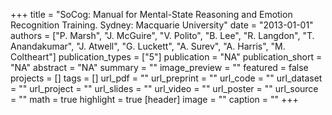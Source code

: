 +++
title = "SoCog: Manual for Mental-State Reasoning and Emotion Recognition Training. Sydney: Macquarie University"
date = "2013-01-01"
authors = ["P. Marsh", "J. McGuire", "V. Polito", "B. Lee", "R. Langdon", "T. Anandakumar", "J. Atwell", "G. Luckett", "A. Surev", "A. Harris", "M. Coltheart"]
publication_types = ["5"]
publication = "NA"
publication_short = "NA"
abstract = "NA"
summary = ""
image_preview = ""
featured = false
projects = []
tags = []
url_pdf = ""
url_preprint = ""
url_code = ""
url_dataset = ""
url_project = ""
url_slides = ""
url_video = ""
url_poster = ""
url_source = ""
math = true
highlight = true
[header]
image = ""
caption = ""
+++
